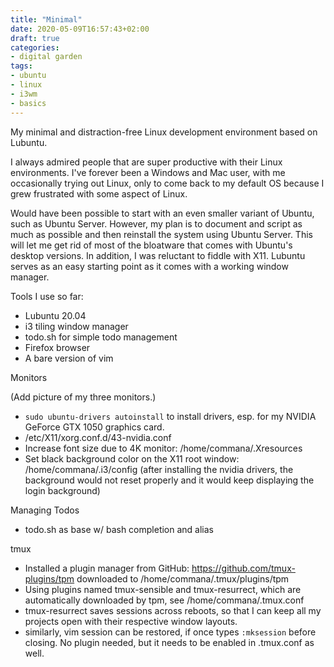 ```yaml
---
title: "Minimal"
date: 2020-05-09T16:57:43+02:00
draft: true
categories:
- digital garden
tags:
- ubuntu
- linux
- i3wm
- basics
---
```


My minimal and distraction-free Linux development environment based on Lubuntu.

I always admired people that are super productive with their Linux environments. I've forever been a Windows and Mac user, with me occasionally trying out Linux, only to come back to my default OS because I grew frustrated with some aspect of Linux.

Would have been possible to start with an even smaller variant of Ubuntu, such as Ubuntu Server. However, my plan is to document and script as much as possible and then reinstall the system using Ubuntu Server. This will let me get rid of most of the bloatware that comes with Ubuntu's desktop versions. In addition, I was reluctant to fiddle with X11. Lubuntu serves as an easy starting point as it comes with a working window manager.

Tools I use so far:

- Lubuntu 20.04
- i3 tiling window manager
- todo.sh for simple todo management
- Firefox browser
- A bare version of vim

Monitors

(Add picture of my three monitors.)

- `sudo ubuntu-drivers autoinstall` to install drivers, esp. for my NVIDIA GeForce GTX 1050 graphics card.
- /etc/X11/xorg.conf.d/43-nvidia.conf
- Increase font size due to 4K monitor: /home/commana/.Xresources
- Set black background color on the X11 root window: /home/commana/.i3/config (after installing the nvidia drivers, the background would not reset properly and it would keep displaying the login background)

Managing Todos

- todo.sh as base w/ bash completion and alias

tmux

- Installed a plugin manager from GitHub: https://github.com/tmux-plugins/tpm downloaded to /home/commana/.tmux/plugins/tpm
- Using plugins named tmux-sensible and tmux-resurrect, which are automatically downloaded by tpm, see /home/commana/.tmux.conf
- tmux-resurrect saves sessions across reboots, so that I can keep all my projects open with their respective window layouts.
- similarly, vim session can be restored, if once types `:mksession` before closing. No plugin needed, but it needs to be enabled in .tmux.conf as well.


